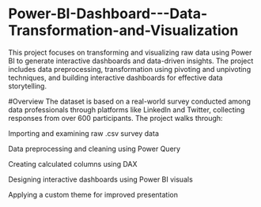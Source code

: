# Power-BI-Dashboard---Data-Transformation-and-Visualization
This project focuses on transforming and visualizing raw data using Power BI to generate interactive dashboards and data-driven insights. The project includes data preprocessing, transformation using pivoting and unpivoting techniques, and building interactive dashboards for effective data storytelling.

#Overview
The dataset is based on a real-world survey conducted among data professionals through platforms like LinkedIn and Twitter, collecting responses from over 600 participants. The project walks through:

Importing and examining raw .csv survey data

Data preprocessing and cleaning using Power Query

Creating calculated columns using DAX

Designing interactive dashboards using Power BI visuals

Applying a custom theme for improved presentation
